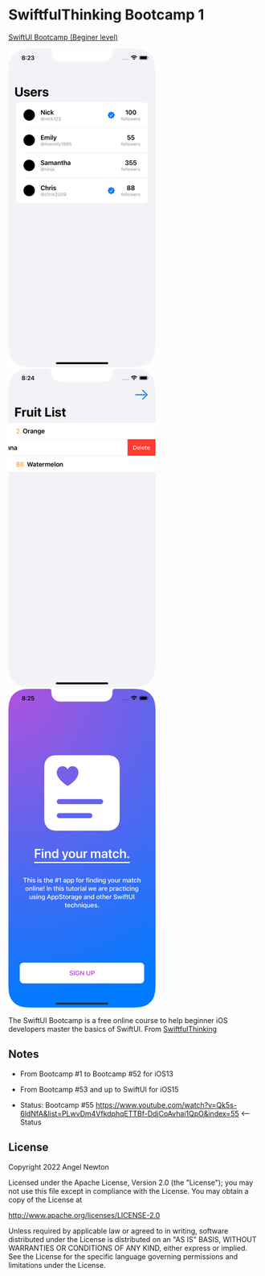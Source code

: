 # SwiftfulThinking Bootcamp 1

[SwiftUI Bootcamp (Beginer level)](https://www.youtube.com/playlist?list=PLwvDm4VfkdphqETTBf-DdjCoAvhai1QpO)  

![Scheme](/readmeImages/SimulatorScreenShot-iPhone13-2022-05-31at08.23.38.png)
![Scheme](/readmeImages/SimulatorScreenShot-iPhone13-2022-05-31at08.24.40.png)
![Scheme](/readmeImages/SimulatorScreenShot-iPhone13-2022-05-31at08.25.15.png)

The SwiftUI Bootcamp is a free online course to help beginner iOS developers master the basics of SwiftUI.
From [SwiftfulThinking](https://www.youtube.com/c/SwiftfulThinking)


## Notes 
- From Bootcamp #1 to Bootcamp #52 for iOS13

- From Bootcamp #53 and up to SwiftUI for iOS15

- Status: Bootcamp #55
  https://www.youtube.com/watch?v=Qk5s-6ldNfA&list=PLwvDm4VfkdphqETTBf-DdjCoAvhai1QpO&index=55  <-- Status



## License

Copyright 2022 Angel Newton

Licensed under the Apache License, Version 2.0 (the "License"); you may not use this file except in compliance with the License. You may obtain a copy of the License at

http://www.apache.org/licenses/LICENSE-2.0

Unless required by applicable law or agreed to in writing, software distributed under the License is distributed on an "AS IS" BASIS, WITHOUT WARRANTIES OR CONDITIONS OF ANY KIND, either express or implied. See the License for the specific language governing permissions and limitations under the License.
